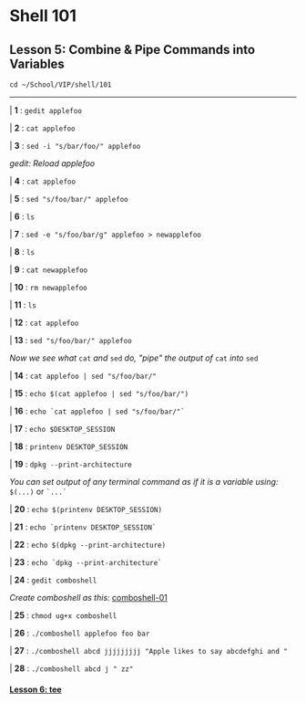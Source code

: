 # Shell 101
## Lesson 5: Combine & Pipe Commands into Variables

`cd ~/School/VIP/shell/101`

___

| **1** : `gedit applefoo`

| **2** : `cat applefoo`

| **3** : `sed -i "s/bar/foo/" applefoo`

*gedit: Reload applefoo*

| **4** : `cat applefoo`

| **5** : `sed "s/foo/bar/" applefoo`

| **6** : `ls`

| **7** : `sed -e "s/foo/bar/g" applefoo > newapplefoo`

| **8** : `ls`

| **9** : `cat newapplefoo`

| **10** : `rm newapplefoo`

| **11** : `ls`

| **12** : `cat applefoo`

| **13** : `sed "s/foo/bar/" applefoo`

*Now we see what* `cat` *and* `sed` *do, "pipe" the output of* `cat` *into* `sed`

| **14** : `cat applefoo | sed "s/foo/bar/"`

| **15** : `echo $(cat applefoo | sed "s/foo/bar/")`

| **16** : `` echo `cat applefoo | sed "s/foo/bar/"` ``

| **17** : `echo $DESKTOP_SESSION`

| **18** : `printenv DESKTOP_SESSION`

| **19** : `dpkg --print-architecture`

*You can set output of any terminal command as if it is a variable using:* `$(...)` or `` `...` ``

| **20** : `echo $(printenv DESKTOP_SESSION)`

| **21** : `` echo `printenv DESKTOP_SESSION` ``

| **22** : `echo $(dpkg --print-architecture)`

| **23** : `` echo `dpkg --print-architecture` ``

| **24** : `gedit comboshell`

*Create comboshell as this:* [comboshell-01](https://github.com/inkVerb/vip/blob/master/101-shell/comboshell-01)

| **25** : `chmod ug+x comboshell`

| **26** : `./comboshell applefoo foo bar`

| **27** : `./comboshell abcd jjjjjjjjj "Apple likes to say abcdefghi and "`

| **28** : `./comboshell abcd j " zz"`

#### [Lesson 6: tee](https://github.com/inkVerb/vip/blob/master/101-shell/Lesson-06.md)
